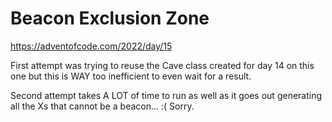 Beacon Exclusion Zone
=====================

https://adventofcode.com/2022/day/15

First attempt was trying to reuse the Cave class created for day 14 on this one but this is WAY too inefficient to even
wait for a result.

Second attempt takes A LOT of time to run as well as it goes out generating all the Xs that cannot be a beacon... :( 
Sorry.
